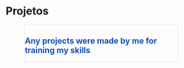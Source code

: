 # Projetos
<div style="border: 2px #eee solid; margin: 10px auto; width: 80%;">
    <h2 style="color: #1050bb">Any projects were made by me for training my skills</h2>
</div>

